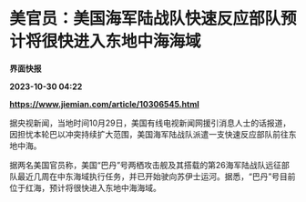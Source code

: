 # 美官员：美国海军陆战队快速反应部队预计将很快进入东地中海海域
**界面快报**

**2023-10-30 04:22**

**https://www.jiemian.com/article/10306545.html**

据央视新闻，当地时间10月29日，美国有线电视新闻网援引消息人士的话报道，因担忧本轮巴以冲突持续扩大范围，美国海军陆战队派遣一支快速反应部队前往东地中海。

据两名美国官员称，美国“巴丹”号两栖攻击舰及其搭载的第26海军陆战队远征部队最近几周在中东海域执行任务，并已开始驶向苏伊士运河。据悉，“巴丹”号目前位于红海，预计将很快进入东地中海海域。